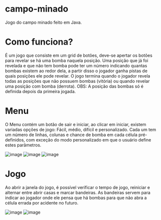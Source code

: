 # campo-minado
Jogo do campo minado feito em Java.

<h1>Como funciona?</h1>
<p>
  É um jogo que consiste em um grid de botões, deve-se apertar os botões para revelar se há uma bomba naquela posição. Uma posição que já foi revelada e que não tem bomba pode ter um número indicando quantas bombas existem ao redor dela, a partir disso o     jogador ganha pistas de quais posições ele pode revelar. O jogo termina quando o jogador revela todas as posições que não possuem bombas (vitória) ou quando revelar uma posição com bomba (derrota).
  OBS: A posição das bombas só é definida depois da primeira jogada.  
</p>

<h1>Menu</h1>
<p>
  O Menu contém um botão de sair e iniciar, ao clicar em iniciar, existem variadas opções de jogo: Fácil, médio, difícil e personalizado. Cada um tem um número de linhas, colunas e chance de bomba em cada célula pré-definidos, com exceção do modo             personalizado em que o usuário define estes parâmetros.
</p>

![image](https://github.com/user-attachments/assets/55d8b963-cbf6-4a4a-80de-a5bb95476b6d)
![image](https://github.com/user-attachments/assets/7aa362a3-0149-4c18-8292-702cff1ad794)
![image](https://github.com/user-attachments/assets/4ba5c721-8c01-42bb-8bcf-48d144ac4afa)

<h1>Jogo</h1>
<p>
  Ao abrir a janela do jogo, é possível verificar o tempo de jogo, reiniciar e alternar entre abrir casas e marcar bandeiras.
  As bandeiras servem para indicar ao jogador onde ele pensa que há bombas para que não abra a célula errada por acidente no futuro.
</p>
  
![image](https://github.com/user-attachments/assets/f34ead8e-ea22-4791-be51-903a9de08f7a)
![image](https://github.com/user-attachments/assets/5d361c4a-940b-42af-b5b0-ad1b948d1a9f)
